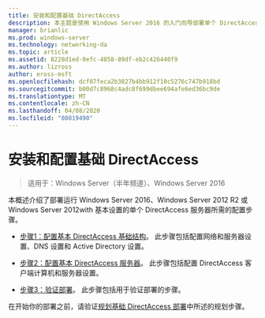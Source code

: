 ```yaml
---
title: 安装和配置基础 DirectAccess
description: 本主题是使用 Windows Server 2016 的入门向导部署单个 DirectAccess 服务器指南的一部分
manager: brianlic
ms.prod: windows-server
ms.technology: networking-da
ms.topic: article
ms.assetid: 8228d1ed-0efc-4858-89df-eb2c426440f9
ms.author: lizross
author: eross-msft
ms.openlocfilehash: dcf87feca2b3827b4bb912f10c5276c747b918bd
ms.sourcegitcommit: b00d7c8968c4adc8f699dbee694afe6ed36bc9de
ms.translationtype: MT
ms.contentlocale: zh-CN
ms.lasthandoff: 04/08/2020
ms.locfileid: "80819490"
---
```

# <a name="install-and-configure-basic-directaccess"></a>安装和配置基础 DirectAccess

>适用于：Windows Server（半年频道）、Windows Server 2016

本概述介绍了部署运行 Windows Server 2016、Windows Server 2012 R2 或 Windows Server 2012with 基本设置的单个 DirectAccess 服务器所需的配置步骤。  
  
-   [步骤1：配置基本 DirectAccess 基础结构](da-basic-configure-s1-infrastructure.md)。 此步骤包括配置网络和服务器设置、DNS 设置和 Active Directory 设置。  
  
-   [步骤2：配置基本 DirectAccess 服务器](da-basic-configure-s2-server.md)。 此步骤包括配置 DirectAccess 客户端计算机和服务器设置。  
  
-   [步骤3：验证部署](da-basic-configure-s3-verify.md)。 此步骤包括用于验证部署的步骤。  
  
在开始你的部署之前，请验证[规划基础 DirectAccess 部署](Plan-a-Basic-DirectAccess-Deployment.md)中所述的规划步骤。  
  


